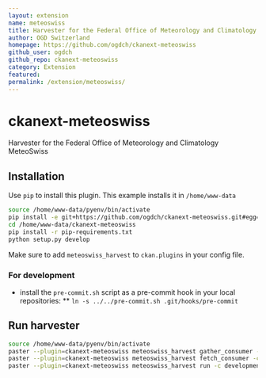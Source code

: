```yaml
---
layout: extension
name: meteoswiss
title: Harvester for the Federal Office of Meteorology and Climatology MeteoSwiss
author: OGD Switzerland
homepage: https://github.com/ogdch/ckanext-meteoswiss
github_user: ogdch
github_repo: ckanext-meteoswiss
category: Extension
featured: 
permalink: /extension/meteoswiss/
---
```



ckanext-meteoswiss
==================

Harvester for the Federal Office of Meteorology and Climatology MeteoSwiss

Installation
------------

Use `pip` to install this plugin. This example installs it in `/home/www-data`

``` bash
source /home/www-data/pyenv/bin/activate
pip install -e git+https://github.com/ogdch/ckanext-meteoswiss.git#egg=ckanext-meteoswiss --src /home/www-data
cd /home/www-data/ckanext-meteoswiss
pip install -r pip-requirements.txt
python setup.py develop
```

Make sure to add `meteoswiss_harvest` to `ckan.plugins` in your config file.

### For development

-   install the `pre-commit.sh` script as a pre-commit hook in your local repositories:
    \*\* `ln -s ../../pre-commit.sh .git/hooks/pre-commit`

Run harvester
-------------

``` bash
source /home/www-data/pyenv/bin/activate
paster --plugin=ckanext-meteoswiss meteoswiss_harvest gather_consumer -c development.ini &
paster --plugin=ckanext-meteoswiss meteoswiss_harvest fetch_consumer -c development.ini &
paster --plugin=ckanext-meteoswiss meteoswiss_harvest run -c development.ini
```

